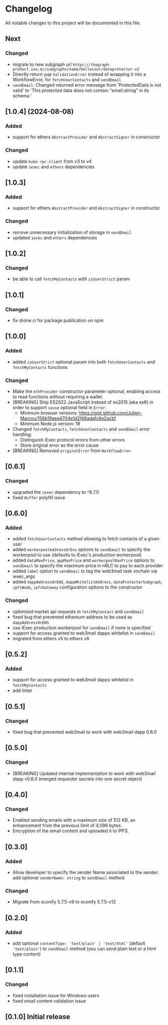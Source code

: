 # Changelog

All notable changes to this project will be documented in this file.

## Next

### Changed

- migrate to new subgraph url `https://thegraph-product.iex.ec/subgraphs/name/bellecour/dataprotector-v2`
- Directly return yup `ValidationError` instead of wrapping it into a WorkflowError, for `fetchUserContacts` and `sendEmail`
- `sendEmail`: Changed returned error message from 'ProtectedData is not valid' to 'This protected data does not contain "email:string" in its schema.'

## [1.0.4] (2024-08-08)

### Added

- support for ethers `AbstractProvider` and `AbstractSigner` in constructor

### Changed

- update `kubo-rpc-client` from v3 to v4
- update `iexec` and `ethers` dependencies

## [1.0.3]

### Added

- support for ethers `AbstractProvider` and `AbstractSigner` in constructor

### Changed

- remove unnecessary initialization of storage in `sendEmail`
- updated `iexec` and `ethers` dependencies

## [1.0.2]

### Changed

- be able to call `fetchMyContacts` with `isUserStrict` param

## [1.0.1]

### Changed

- fix drone ci for package publication on npm

## [1.0.0]

### Added

- added `isUserStrict` optional param into both `fetchUserContacts` and `fetchMyContacts` functions

### Changed

- Make the `ethProvider` constructor parameter optional, enabling access to read functions without requiring a wallet.
- [BREAKING] Ship ES2022 JavaScript instead of es2015 (aka es6) in order to support `cause` optional field in `Error`:
  - Minimum browser versions: <https://gist.github.com/Julien-Marcou/156b19aea4704e1d2f48adafc6e2acbf>
  - Minimum Node.js version: 18
- Changed `fetchMyContacts`, `fetchUserContacts` and `sendEmail` error handling:
  - Distinguish iExec protocol errors from other errors
  - Store original error as the error cause
- [BREAKING] Removed `originalError` from `WorkflowError`

## [0.6.1]

### Changed

- upgraded the `iexec` dependency to ^8.7.0
- fixed `Buffer` polyfill issue

## [0.6.0]

### Added

- added `fetchUserContacts` method allowing to fetch contacts of a given user
- added `workerpoolAddressOrEns` options to `sendEmail` to specify the workerpool to use (defaults to iExec's production workerpool)
- added `dataMaxPrice`, `appMaxPrice` and `workerpoolMaxPrice` options to `sendEmail` to specify the maximum price in nRLC to pay to each provider
- added `label` option to `sendEmail` to tag the web3mail task onchain via iexec_args
- added `dappAddressOrENS`, `dappWhitelistAddress`, `dataProtectorSubgraph`, `ipfsNode`, `ipfsGateway` configuration options to the constructor

### Changed

- optimized market api requests in `fetchMyContact` and `sendEmail`
- fixed bug that prevented ethereum address to be used as `dappAddressOrENS`
- use iExec production workerpool for `sendEmail` if none is specified
- support for access granted to web3mail dapps whitelist in `sendEmail`
- migrated from ethers v5 to ethers v6

## [0.5.2]

### Added

- support for access granted to web3mail dapps whitelist in `fetchMyContacts`
- add linter

## [0.5.1]

### Changed

- fixed bug that prevented web3mail to work with web3mail dapp 0.6.0

## [0.5.0]

### Changed

- [BREAKING] Updated internal implementation to work with web3mail dapp v0.6.0 (merged requester secrets into one secret object)

## [0.4.0]

### Changed

- Enabled sending emails with a maximum size of 512 KB, an enhancement from the previous limit of 4,096 bytes.
- Encryption of the email content and uploaded it to IPFS.

## [0.3.0]

### Added

- Allow developer to specify the sender Name associated to the sender:
  add optional `senderName: string` to `sendEmail` method

### Changed

- Migrate from sconify 5.7.5-v9 to sconify 5.7.5-v12

## [0.2.0]

### Added

- add optional `contentType: 'text/plain' | 'text/html'` (default `'text/plain'`) to `sendEmail` method (you can send plain text or a html type content)

## [0.1.1]

### Changed

- fixed installation issue for Windows users
- fixed email content validation issue

## [0.1.0] Initial release
